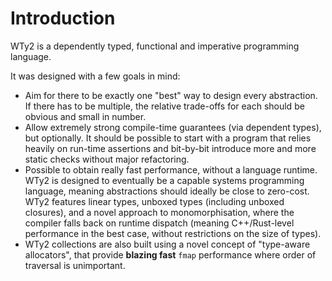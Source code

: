 # Introduction

WTy2 is a dependently typed, functional and imperative programming language.

It was designed with a few goals in mind:

- Aim for there to be exactly one "best" way to design every abstraction. If there has to be multiple, the relative trade-offs for each should be obvious and small in number.
- Allow extremely strong compile-time guarantees (via dependent types), but optionally. It should be possible to start with a program that relies heavily on run-time assertions and bit-by-bit introduce more and more static checks without major refactoring.
- Possible to obtain really fast performance, without a language runtime. WTy2 is designed to eventually be a capable systems programming language, meaning abstractions should ideally be close to zero-cost. WTy2 features linear types, unboxed types (including unboxed closures), and a novel approach to monomorphisation, where the compiler falls back on runtime dispatch (meaning C++/Rust-level performance in the best case, without restrictions on the size of types).
- WTy2 collections are also built using a novel concept of "type-aware allocators", that provide **blazing fast** `fmap` performance where order of traversal is unimportant.

